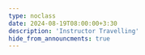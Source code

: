 ```yaml
---
type: noclass
date: 2024-08-19T08:00:00+3:30
description: 'Instructor Travelling'
hide_from_announcments: true
---
```

